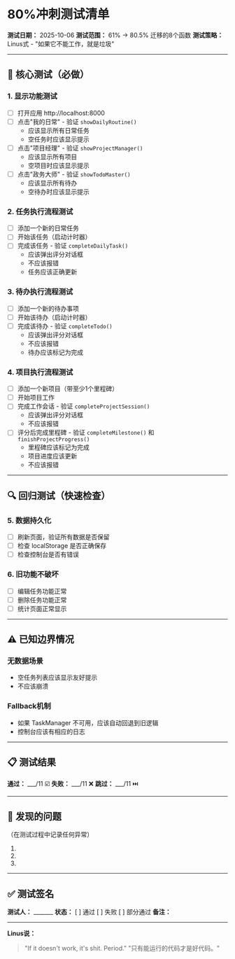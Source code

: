 # 80%冲刺测试清单

**测试日期：** 2025-10-06
**测试范围：** 61% → 80.5% 迁移的8个函数
**测试策略：** Linus式 - "如果它不能工作，就是垃圾"

---

## 🎯 核心测试（必做）

### 1. 显示功能测试
- [ ] 打开应用 http://localhost:8000
- [ ] 点击"我的日常" - 验证 `showDailyRoutine()`
  - 应该显示所有日常任务
  - 空任务时应该显示提示
- [ ] 点击"项目经理" - 验证 `showProjectManager()`
  - 应该显示所有项目
  - 空项目时应该显示提示
- [ ] 点击"政务大师" - 验证 `showTodoMaster()`
  - 应该显示所有待办
  - 空待办时应该显示提示

### 2. 任务执行流程测试
- [ ] 添加一个新的日常任务
- [ ] 开始该任务（启动计时器）
- [ ] 完成该任务 - 验证 `completeDailyTask()`
  - 应该弹出评分对话框
  - 不应该报错
  - 任务应该正确更新

### 3. 待办执行流程测试
- [ ] 添加一个新的待办事项
- [ ] 开始该待办（启动计时器）
- [ ] 完成该待办 - 验证 `completeTodo()`
  - 应该弹出评分对话框
  - 不应该报错
  - 待办应该标记为完成

### 4. 项目执行流程测试
- [ ] 添加一个新项目（带至少1个里程碑）
- [ ] 开始项目工作
- [ ] 完成工作会话 - 验证 `completeProjectSession()`
  - 应该弹出评分对话框
  - 不应该报错
- [ ] 评分后完成里程碑 - 验证 `completeMilestone()` 和 `finishProjectProgress()`
  - 里程碑应该标记为完成
  - 项目进度应该更新
  - 不应该报错

---

## 🔍 回归测试（快速检查）

### 5. 数据持久化
- [ ] 刷新页面，验证所有数据是否保留
- [ ] 检查 localStorage 是否正确保存
- [ ] 检查控制台是否有错误

### 6. 旧功能不破坏
- [ ] 编辑任务功能正常
- [ ] 删除任务功能正常
- [ ] 统计页面正常显示

---

## ⚠️ 已知边界情况

### 无数据场景
- 空任务列表应该显示友好提示
- 不应该崩溃

### Fallback机制
- 如果 TaskManager 不可用，应该自动回退到旧逻辑
- 控制台应该有相应的日志

---

## 📋 测试结果

**通过：** ___/11 ☑️
**失败：** ___/11 ❌
**跳过：** ___/11 ⏭️

---

## 🐛 发现的问题

（在测试过程中记录任何异常）

1. 
2. 
3. 

---

## ✅ 测试签名

**测试人：** _______
**状态：** [ ] 通过 [ ] 失败 [ ] 部分通过
**备注：** 

---

**Linus说：**
> "If it doesn't work, it's shit. Period."
> "只有能运行的代码才是好代码。"

